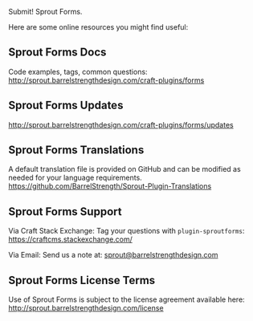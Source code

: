 Submit! Sprout Forms.

Here are some online resources you might find useful:


Sprout Forms Docs
------------------------------------------------------------
Code examples, tags, common questions:
http://sprout.barrelstrengthdesign.com/craft-plugins/forms


Sprout Forms Updates
------------------------------------------------------------
http://sprout.barrelstrengthdesign.com/craft-plugins/forms/updates


Sprout Forms Translations
------------------------------------------------------------
A default translation file is provided on GitHub and can be modified 
as needed for your language requirements.
https://github.com/BarrelStrength/Sprout-Plugin-Translations


Sprout Forms Support
------------------------------------------------------------

Via Craft Stack Exchange: Tag your questions with `plugin-sproutforms`:
https://craftcms.stackexchange.com/

Via Email:
Send us a note at: sprout@barrelstrengthdesign.com


Sprout Forms License Terms
------------------------------------------------------------
Use of Sprout Forms is subject to the license agreement available here:
http://sprout.barrelstrengthdesign.com/license